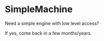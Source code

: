 # SimpleMachine

Need a simple engine with low level access?

If yes, come back in a few months/years.
